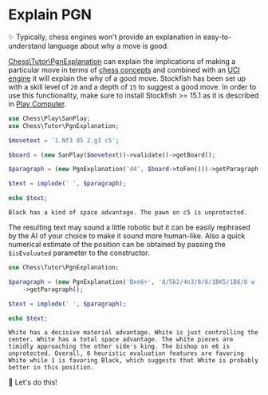 # Explain PGN

✨ Typically, chess engines won't provide an explanation in easy-to-understand language about why a move is good.

[Chess\Tutor\PgnExplanation](https://github.com/chesslablab/php-chess/blob/master/tests/unit/Tutor/PgnExplanationTest.php) can explain the implications of making a particular move in terms of [chess concepts](https://php-chess.readthedocs.io/en/latest/heuristics/) and combined with an [UCI engine](https://php-chess.readthedocs.io/en/latest/play-computer/) it will explain the why of a good move. Stockfish has been set up with a skill level of `20` and a depth of `15` to suggest a good move. In order to use this functionality, make sure to install Stockfish >= 15.1 as it is described in [Play Computer](https://php-chess.readthedocs.io/en/latest/play-computer/).

```php
use Chess\Play\SanPlay;
use Chess\Tutor\PgnExplanation;

$movetext = '1.Nf3 d5 2.g3 c5';

$board = (new SanPlay($movetext))->validate()->getBoard();

$paragraph = (new PgnExplanation('d4', $board->toFen()))->getParagraph();

$text = implode(' ', $paragraph);

echo $text;
```

```text
Black has a kind of space advantage. The pawn on c5 is unprotected.
```

The resulting text may sound a little robotic but it can be easily rephrased by the AI of your choice to make it sound more human-like. Also a quick numerical estimate of the position can be obtained by passing the `$isEvaluated` parameter to the constructor.

```php
use Chess\Tutor\PgnExplanation;

$paragraph = (new PgnExplanation('Bxe6+', '8/5k2/4n3/8/8/1BK5/1B6/8 w - - 0 1', $isEvaluated = true))
    ->getParagraph();

$text = implode(' ', $paragraph);

echo $text;
```

```text
White has a decisive material advantage. White is just controlling the center. White has a total space advantage. The white pieces are timidly approaching the other side's king. The bishop on e6 is unprotected. Overall, 6 heuristic evaluation features are favoring White while 1 is favoring Black, which suggests that White is probably better in this position.
```

🎉 Let's do this!
